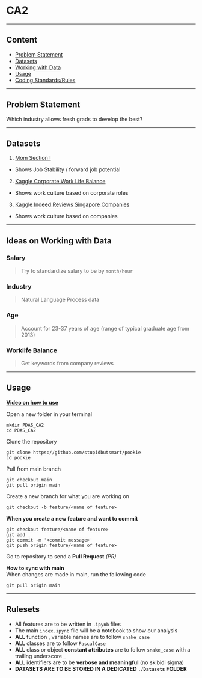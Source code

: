# CA2
---
## Content
- [Problem Statement](https://github.com/stupidbutsmart/PDAS-CA2/?tab=readme-ov-file#problem-statement)
- [Datasets](https://github.com/stupidbutsmart/PDAS-CA2/?tab=readme-ov-file#datasets)
- [Working with Data](https://github.com/stupidbutsmart/PDAS-CA2/?tab=readme-ov-file#ideas-on-working-with-data)
- [Usage](https://github.com/stupidbutsmart/PDAS-CA2/?tab=readme-ov-file#usage)
- [Coding Standards/Rules](https://github.com/stupidbutsmart/PDAS-CA2/?tab=readme-ov-file#rulesets)
---

## Problem Statement
Which industry allows fresh grads to develop the best?

---

## Datasets
1. [Mom Section I](https://stats.mom.gov.sg/Pages/employment-Tables2023.aspx)
  - Shows Job Stability / forward job potential
2. [Kaggle Corporate Work Life Balance](https://www.kaggle.com/datasets/ashaychoudhary/corporate-stress-dataset-insights-into-workplace)
  - Shows work culture based on corporate roles
3. [Kaggle Indeed Reviews Singapore Companies](https://www.kaggle.com/datasets/akbarazad/webscraping-indeedcom-singapore-company-reviews)
  - Shows work culture based on companies
---

## Ideas on Working with Data
### Salary
> Try to standardize salary to be by `month/hour`

### Industry
> Natural Language Process data

### Age
> Account for 23-37 years of age (range of typical graduate age from 2013)

### Worklife Balance
> Get keywords from company reviews

---

## Usage
**[Video on how to use](https://www.youtube.com/watch?v=Qax_gUTp2Ac)**

Open a new folder in your terminal
```pwsh
mkdir PDAS_CA2
cd PDAS_CA2
```

Clone the repository
```pwsh
git clone https://github.com/stupidbutsmart/pookie
cd pookie
```

Pull from main branch
```pwsh
git checkout main
git pull origin main
```

Create a new branch for what you are working on
```pwsh
git checkout -b feature/<name of feature>
```

**When you create a new feature and want to commit**
```pwsh
git checkout feature/<name of feature>
git add .
git commit -m '<commit message>'
git push origin feature/<name of feature>
```

Go to repository to send a **Pull Request** _(PR)_

**How to sync with main**  
When changes are made in main, run the following code
```pwsh
git pull origin main
```
---

## Rulesets
- All features are to be written in `.ipynb` files
- The main `index.ipynb` file will be a notebook to show our analysis
- **ALL** function , variable names are to follow `snake_case`
- **ALL** classes are to follow `PascalCase`
- **ALL** class or object **constant attributes** are to follow `snake_case` with a trailing underscore `_`
- **ALL** identifiers are to be **verbose and meaningful** (no skibidi sigma)
- **DATASETS ARE TO BE STORED IN A DEDICATED `./Datasets` FOLDER**
